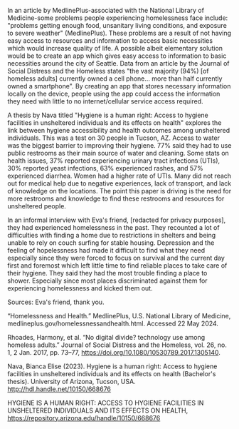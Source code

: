 In an article by MedlinePlus-associated with the National Library of Medicine-some problems people experiencing homelessness face include: "problems getting enough food, unsanitary living conditions, and exposure to severe weather" (MedlinePlus). These problems are a result of not having easy access to resources and information to access basic necessities which would increase quality of life. A possible albeit elementary solution would be to create an app which gives easy access to information to basic necessities around the city of Seattle. Data from an article by the Journal of Social Distress and the Homeless states "the vast majority (94%) [of homeless adults] currently owned a cell phone... more than half currently owned a smartphone". By creating an app that stores necessary information locally on the device, people using the app could access the information they need with little to no internet/cellular service access required.

A thesis by Nava titled "Hygiene is a human right: Access to hygiene facilities in unsheltered individuals and its effects on health" explores the link between hygiene accessibility and health outcomes among unsheltered individuals. This was a test on 30 people in Tucson, AZ. Access to water was the biggest barrier to improving their hygiene. 77% said they had to use public restrooms as their main source of water and cleaning. Some stats on health issues, 37% reported experiencing urinary tract infections (UTIs), 30% reported yeast infections, 63% experienced rashes, and 57% experienced diarrhea. Women had a higher rate of UTIs. Many did not reach out for medical help due to negative experiences, lack of transport, and lack of knowledge on the locations. The point this paper is driving is the need for more restrooms and knowledge to find these restrooms and resources for unsheltered people.

In an informal interview with Eva's friend, [redacted for privacy purposes], they had experienced homelessness in the past. They recounted a lot of difficulties with finding a home due to restrictions in shelters and being unable to rely on couch surfing for stable housing. Depression and the feeling of hopelessness had made it difficult to find what they need especially since they were forced to focus on survival and the current day first and foremost which left little time to find reliable places to take care of their hygiene. They said they had the most trouble finding a place to shower. Especially since most places discriminated against them for experiencing homelessness and kicked them out.

Sources:
Eva's friend, thank you. <br/>

“Homelessness and Health.” MedlinePlus, U.S. National Library of Medicine, medlineplus.gov/homelessnessandhealth.html. Accessed 22 May 2024. <br/>

Rhoades, Harmony, et al. “No digital divide? technology use among homeless adults.” Journal of Social Distress and the Homeless, vol. 26, no. 1, 2 Jan. 2017, pp. 73–77, https://doi.org/10.1080/10530789.2017.1305140. <br/>

Nava, Bianca Elise (2023). Hygiene is a human right: Access to hygiene facilities in unsheltered individuals and its effects on health (Bachelor's thesis). University of Arizona, Tucson, USA. http://hdl.handle.net/10150/668676 <br/>

​​HYGIENE IS A HUMAN RIGHT: ACCESS TO HYGIENE FACILITIES IN UNSHELTERED INDIVIDUALS AND ITS EFFECTS ON HEALTH, https://repository.arizona.edu/handle/10150/668676